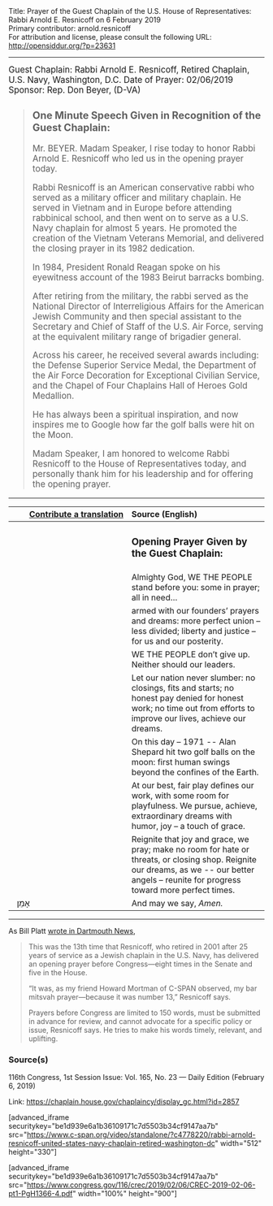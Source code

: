 <html>
<head></head>
<body>
Title: Prayer of the Guest Chaplain of the U.S. House of Representatives: Rabbi Arnold E. Resnicoff on 6 February 2019<br />
Primary contributor: arnold.resnicoff<br />
For attribution and license, please consult the following URL: <a href="http://opensiddur.org/?p=23631">http://opensiddur.org/?p=23631</a>
<p />
<hr />

<div class="english" style="font-size: 1.2em;">
Guest Chaplain: Rabbi Arnold E. Resnicoff, Retired Chaplain, U.S. Navy, Washington, D.C.
Date of Prayer: 02/06/2019
Sponsor: Rep. Don Beyer, (D-VA)

<blockquote>
<h3>One Minute Speech Given in Recognition of the Guest Chaplain:</h3>

Mr. BEYER. Madam Speaker, I rise today to honor Rabbi Arnold E. Resnicoff who led us in the opening prayer today.

Rabbi Resnicoff is an American conservative rabbi who served as a military officer and military chaplain. He served in Vietnam and in Europe before attending rabbinical school, and then went on to serve as a U.S. Navy chaplain for almost 5 years. He promoted the creation of the Vietnam Veterans Memorial, and delivered the closing prayer in its 1982 dedication.

In 1984, President Ronald Reagan spoke on his eyewitness account of the 1983 Beirut barracks bombing.

After retiring from the military, the rabbi served as the National Director of Interreligious Affairs for the American Jewish Community and then special assistant to the Secretary and Chief of Staff of the U.S. Air Force, serving at the equivalent military range of brigadier general.

Across his career, he received several awards including: the Defense Superior Service Medal, the Department of the Air Force Decoration for Exceptional Civilian Service, and the Chapel of Four Chaplains Hall of Heroes Gold Medallion.

He has always been a spiritual inspiration, and now inspires me to Google how far the golf balls were hit on the Moon.

Madam Speaker, I am honored to welcome Rabbi Resnicoff to the House of Representatives today, and personally thank him for his leadership and for offering the opening prayer.
</blockquote>
</div>
<hr />

<table style="margin-left: auto;margin-right: auto;" class="draggable">
<thead><tr><th id="x" style="text-align: right;"><a href="/contributing/upload/">Contribute a translation</a></th><th style="text-align: left;">Source (English)</th></tr></thead>
<tbody>
<tr><td style="vertical-align:top;" width="46%">
<div class="liturgy"><span lang="he">

</span></div></td>
 
<td style="vertical-align:top;" width="53%">
<div class="english">
<h3>Opening Prayer Given by the Guest Chaplain:</h3>
</div></td></tr>


<tr><td style="vertical-align:top;" width="46%">
<div class="liturgy"><span lang="he">

</span></div></td>
 
<td style="vertical-align:top;" width="53%">
<div class="english">
Almighty God,
WE THE PEOPLE stand before you:
some in prayer; all in need…
</div></td></tr>


<tr><td style="vertical-align:top;" width="46%">
<div class="liturgy"><span lang="he">

</span></div></td>
 
<td style="vertical-align:top;" width="53%">
<div class="english">
armed with our founders’ prayers and dreams:
more perfect union – less divided;
liberty and justice – for us and our posterity.
</div></td></tr>


<tr><td style="vertical-align:top;" width="46%">
<div class="liturgy"><span lang="he">

</span></div></td>
 
<td style="vertical-align:top;" width="53%">
<div class="english">
WE THE PEOPLE don’t give up.
Neither should our leaders.
</div></td></tr>


<tr><td style="vertical-align:top;" width="46%">
<div class="liturgy"><span lang="he">

</span></div></td>
 
<td style="vertical-align:top;" width="53%">
<div class="english">
Let our nation never slumber:
no closings, fits and starts;
no honest pay denied for honest work;
no time out from efforts to improve our lives,
achieve our dreams.
</div></td></tr>


<tr><td style="vertical-align:top;" width="46%">
<div class="liturgy"><span lang="he">

</span></div></td>
 
<td style="vertical-align:top;" width="53%">
<div class="english">
On this day – 1971 --
Alan Shepard hit two golf balls on the moon:
first human swings beyond the confines of the Earth.
</div></td></tr>


<tr><td style="vertical-align:top;" width="46%">
<div class="liturgy"><span lang="he">

</span></div></td>
 
<td style="vertical-align:top;" width="53%">
<div class="english">
At our best, 
fair play defines our work,
with some room for playfulness.
We pursue, achieve, extraordinary dreams
with humor, joy – a touch of grace.
</div></td></tr>


<tr><td style="vertical-align:top;" width="46%">
<div class="liturgy"><span lang="he">

</span></div></td>
 
<td style="vertical-align:top;" width="53%">
<div class="english">
Reignite that joy and grace, we pray;
make no room for hate or threats,
or closing shop.
Reignite our dreams,
as we -- our better angels – 
reunite for progress
toward more perfect times.
</div></td></tr>


<tr><td style="vertical-align:top;" width="46%">
<div class="liturgy"><span lang="he">
&nbsp;
אָמֵן׃
</span></div></td>
 
<td style="vertical-align:top;" width="53%">
<div class="english">
And may we say, 
<em>Amen.</em>
</div></td></tr>
</tbody></table>

<hr />

As Bill Platt <a href="https://news.dartmouth.edu/news/2019/02/rabbi-arnold-resnicoff-68-delivers-opening-prayer-us-house">wrote in Dartmouth News</a>, 

<blockquote>This was the 13th time that Resnicoff, who retired in 2001 after 25 years of service as a Jewish chaplain in the U.S. Navy, has delivered an opening prayer before Congress—eight times in the Senate and five in the House. 

“It was, as my friend Howard Mortman of C-SPAN observed, my bar mitsvah prayer—because it was number 13,” Resnicoff says.

Prayers before Congress are limited to 150 words, must be submitted in advance for review, and cannot advocate for a specific policy or issue, Resnicoff says. He tries to make his words timely, relevant, and uplifting.</blockquote>



<h3>Source(s)</h3>

116th Congress, 1st Session
Issue: Vol. 165, No. 23 — Daily Edition (February 6, 2019)

Link: <a href="https://chaplain.house.gov/chaplaincy/display_gc.html?id=2857">https://chaplain.house.gov/chaplaincy/display_gc.html?id=2857</a>

[advanced_iframe securitykey="be1d939e6a1b36109171c7d5503b34cf9147aa7b" src="https://www.c-span.org/video/standalone/?c4778220/rabbi-arnold-resnicoff-united-states-navy-chaplain-retired-washington-dc" width="512" height="330"]

[advanced_iframe securitykey="be1d939e6a1b36109171c7d5503b34cf9147aa7b" src="https://www.congress.gov/116/crec/2019/02/06/CREC-2019-02-06-pt1-PgH1366-4.pdf" width="100%" height="900"]

</body>
</html>
